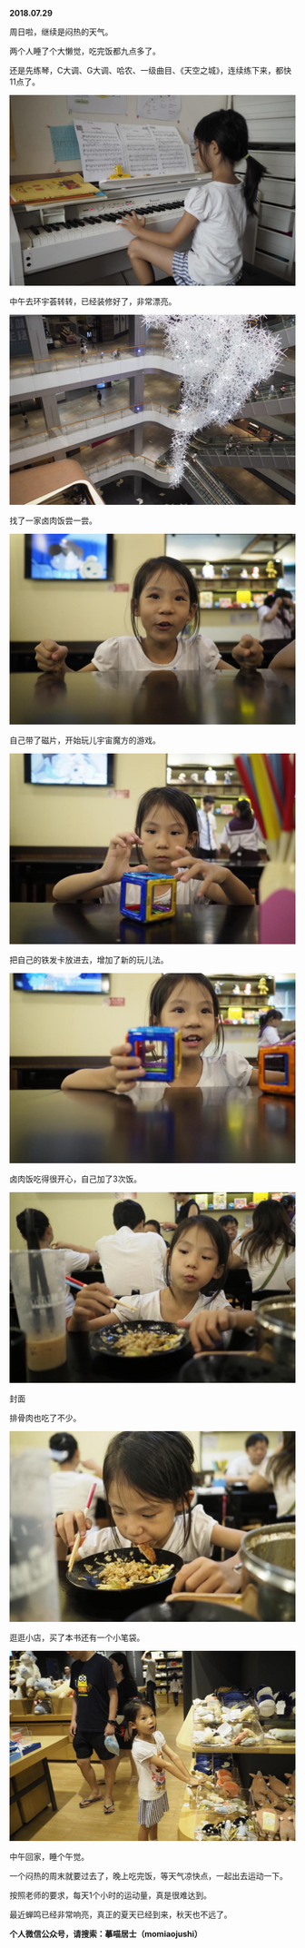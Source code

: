 
          
            
**2018.07.29**

周日啦，继续是闷热的天气。

两个人睡了个大懒觉，吃完饭都九点多了。

还是先练琴，C大调、G大调、哈农、一级曲目、《天空之城》，连续练下来，都快11点了。




![](img/51001-0df74d2cc403173c.JPG)




中午去环宇荟转转，已经装修好了，非常漂亮。




![](img/51001-221475579722969b.JPG)




找了一家卤肉饭尝一尝。




![](img/51001-85a7198aba9436a6.JPG)




自己带了磁片，开始玩儿宇宙魔方的游戏。




![](img/51001-5138c545568e1323.JPG)




把自己的铁发卡放进去，增加了新的玩儿法。




![](img/51001-69da7c14dc2c4e9f.JPG)




卤肉饭吃得很开心，自己加了3次饭。




![](img/51001-4d31c94f7c33ba32.JPG)

封面


排骨肉也吃了不少。




![](img/51001-8f98371394a05bee.JPG)




逛逛小店，买了本书还有一个小笔袋。




![](img/51001-cf08487421ef21e8.JPG)




中午回家，睡个午觉。

一个闷热的周末就要过去了，晚上吃完饭，等天气凉快点，一起出去运动一下。

按照老师的要求，每天1个小时的运动量，真是很难达到。

最近蝉鸣已经非常响亮，真正的夏天已经到来，秋天也不远了。


**个人微信公众号，请搜索：摹喵居士（momiaojushi）**

          
        